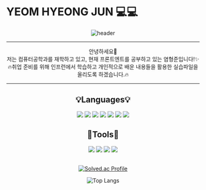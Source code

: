 # YEOM HYEONG JUN 💻💻
<div align="center">

  ![header](https://capsule-render.vercel.app/api?type=waving&text=MyStory&color=00B1E7&fontColor=FFFFFF&fontSize=70&height=150&animation=twinkling&fontAlignY=30)
  <hr>
  안녕하세요🤗
  </br>
  저는 컴퓨터공학과를 재학하고 있고, 현재 프론트엔트를 공부하고 있는 염형준입니다!✨
  </br>
  🔥취업 준비를 위해 인프런에서 학습하고 개인적으로 배운 내용들을 활용한 실습파일을 올리도록 하겠습니다.🔥
  <hr>
  <h2>💡Languages💡</h2>
  <div>
    <img src="https://img.shields.io/badge/C++-00599C?style=flat-square&logo=C%2B%2B&logoColor=white"/></a>
    <img src="https://img.shields.io/badge/JAVA-007396?style=flat-square&logo=Java&logoColor=white"></a>
    <img src="https://img.shields.io/badge/MySQL-4479A1?style=flat-square&logo=MySQL&logoColor=white"/></a>
    <img src="https://img.shields.io/badge/Python-3776AB?style=flat-square&logo=Python&logoColor=white"/></a>
    <img src="https://img.shields.io/badge/HTML5-E34F26?style=flat-square&logo=HTML5&logoColor=white"/></a>
    <img src="https://img.shields.io/badge/CSS3-1572B6?style=flat-square&logo=CSS3&logoColor=white"/></a>
    <img src="https://img.shields.io/badge/JavaScript-F7DF1E?style=flat-square&logo=JavaScript&logoColor=white"/></a>
  </div>
  <div>
  <h2>🔨Tools🔨</h2>
    <img src="https://img.shields.io/badge/Arduino-00979D?style=flat-square&logo=Arduino&logoColor=white"/></a>
    <img src="https://img.shields.io/badge/Visual Studio-5C2D91?style=flat-square&logo=Visual Studio&logoColor=white"/></a>
    <img src="https://img.shields.io/badge/Visual Studio Code-007ACC?style=flat-square&logo=Visual Studio Code&logoColor=white"/></a>
    <img src="https://img.shields.io/badge/Eclipse IDE-2C2255?style=flat-square&logo=Eclipse IDE&logoColor=white"/></a>
  </div>
  </br>
  
  [![Solved.ac Profile](http://mazassumnida.wtf/api/v2/generate_badge?boj=gudwns0318)](https://solved.ac/gudwns0318/)

  ![Top Langs](https://github-readme-stats-wp8f-yhj0318.vercel.app/api/top-langs/?username=yhj0318&layout=compact&thema=transparent) 
  </div>
